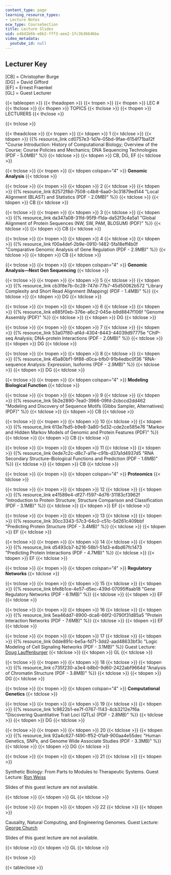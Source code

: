 ```yaml
---
content_type: page
learning_resource_types:
- Lecture Notes
ocw_type: CourseSection
title: Lecture Slides
uid: e46d1b6b-e6b2-fff3-aee2-1fc3b36646ba
video_metadata:
  youtube_id: null
---
```


Lecturer Key
------------

\[CB\] = Christopher Burge  
\[DG\] = David Gifford  
\[EF\] = Ernest Fraenkel  
\[GL\] = Guest Lecturer

{{< tableopen >}}
{{< theadopen >}}
{{< tropen >}}
{{< thopen >}}
LEC #
{{< thclose >}}
{{< thopen >}}
TOPICS
{{< thclose >}}
{{< thopen >}}
LECTURERS
{{< thclose >}}

{{< trclose >}}

{{< theadclose >}}
{{< tropen >}}
{{< tdopen >}}
1
{{< tdclose >}}
{{< tdopen >}}
{{% resource_link cd0757e3-1d7e-05bd-9fae-6154f71ba12f "Course Introduction: History of Computational Biology; Overview of the Course; Course Policies and Mechanics; DNA Sequencing Technologies (PDF - 5.0MB)" %}}
{{< tdclose >}}
{{< tdopen >}}
CB, DG, EF
{{< tdclose >}}

{{< trclose >}}
{{< tropen >}}
{{< tdopen colspan="4" >}}
**Genomic Analysis**
{{< tdclose >}}

{{< trclose >}}
{{< tropen >}}
{{< tdopen >}}
2
{{< tdclose >}}
{{< tdopen >}}
{{% resource_link 82572f8d-7508-c4b8-6aa0-3c31879ed144 "Local Alignment (BLAST) and Statistics (PDF - 2.0MB)" %}}
{{< tdclose >}}
{{< tdopen >}}
CB
{{< tdclose >}}

{{< trclose >}}
{{< tropen >}}
{{< tdopen >}}
3
{{< tdclose >}}
{{< tdopen >}}
{{% resource_link da347a08-31fd-95f9-f1da-da52f3c4a5a1 "Global Alignment of Protein Sequences (NW, SW, PAM, BLOSUM) (PDF)" %}}
{{< tdclose >}}
{{< tdopen >}}
CB
{{< tdclose >}}

{{< trclose >}}
{{< tropen >}}
{{< tdopen >}}
4
{{< tdclose >}}
{{< tdopen >}}
{{% resource_link f00a4def-2b9e-0910-1482-5fa18eff4b0f "Comparative Genomic Analysis of Gene Regulation (PDF - 2.9MB)" %}}
{{< tdclose >}}
{{< tdopen >}}
CB
{{< tdclose >}}

{{< trclose >}}
{{< tropen >}}
{{< tdopen colspan="4" >}}
**Genomic Analysis—Next Gen Sequencing**
{{< tdclose >}}

{{< trclose >}}
{{< tropen >}}
{{< tdopen >}}
5
{{< tdclose >}}
{{< tdopen >}}
{{% resource_link cb3f8e7b-0c28-747d-77b7-45d50062b572 "Library Complexity and Short Read Alignment (Mapping) (PDF - 1.4MB)" %}}
{{< tdclose >}}
{{< tdopen >}}
DG
{{< tdclose >}}

{{< trclose >}}
{{< tropen >}}
{{< tdopen >}}
6
{{< tdclose >}}
{{< tdopen >}}
{{% resource_link e885f0eb-376e-a6c2-045e-b9d8847f106f "Genome Assembly (PDF)" %}}
{{< tdclose >}}
{{< tdopen >}}
DG
{{< tdclose >}}

{{< trclose >}}
{{< tropen >}}
{{< tdopen >}}
7
{{< tdclose >}}
{{< tdopen >}}
{{% resource_link 53a07f80-af4d-4304-8443-44039d97775e "ChIP-seq Analysis; DNA-protein Interactions (PDF - 2.0MB)" %}}
{{< tdclose >}}
{{< tdopen >}}
DG
{{< tdclose >}}

{{< trclose >}}
{{< tropen >}}
{{< tdopen >}}
8
{{< tdclose >}}
{{< tdopen >}}
{{% resource_link 45a80bf1-9f88-d0ca-bfb0-91b4edbc0f36 "RNA-sequence Analysis: Expression, Isoforms (PDF - 2.9MB)" %}}
{{< tdclose >}}
{{< tdopen >}}
DG
{{< tdclose >}}

{{< trclose >}}
{{< tropen >}}
{{< tdopen colspan="4" >}}
**Modeling Biological Function**
{{< tdclose >}}

{{< trclose >}}
{{< tropen >}}
{{< tdopen >}}
9
{{< tdclose >}}
{{< tdopen >}}
{{% resource_link 5b2e2890-7ea0-3966-09fd-2cbccd2dd462 "Modeling and Discovery of Sequence Motifs (Gibbs Sampler, Alternatives) (PDF)" %}}
{{< tdclose >}}
{{< tdopen >}}
CB
{{< tdclose >}}

{{< trclose >}}
{{< tropen >}}
{{< tdopen >}}
10
{{< tdclose >}}
{{< tdopen >}}
{{% resource_link 613e7bd5-b9e8-3a80-5d32-cde2ce585e76 "Markov and Hidden Markov Models of Genomic and Protein Features (PDF)" %}}
{{< tdclose >}}
{{< tdopen >}}
CB
{{< tdclose >}}

{{< trclose >}}
{{< tropen >}}
{{< tdopen >}}
11
{{< tdclose >}}
{{< tdopen >}}
{{% resource_link 0ede7c2c-d8c7-a11e-c91b-d37a1d4937d5 "RNA Secondary Structure–Biological Functions and Prediction (PDF - 1.6MB)" %}}
{{< tdclose >}}
{{< tdopen >}}
CB
{{< tdclose >}}

{{< trclose >}}
{{< tropen >}}
{{< tdopen colspan="4" >}}
**Proteomics**
{{< tdclose >}}

{{< trclose >}}
{{< tropen >}}
{{< tdopen >}}
12
{{< tdclose >}}
{{< tdopen >}}
{{% resource_link e41589e4-df27-f597-4d76-31183cf3962f "Introduction to Protein Structure; Structure Comparison and Classification (PDF - 3.1MB)" %}}
{{< tdclose >}}
{{< tdopen >}}
EF
{{< tdclose >}}

{{< trclose >}}
{{< tropen >}}
{{< tdopen >}}
13
{{< tdclose >}}
{{< tdopen >}}
{{% resource_link 30cc3343-57c3-64c0-c51c-5d261c409bbf "Predicting Protein Structure (PDF - 3.4MB)" %}}
{{< tdclose >}}
{{< tdopen >}}
EF
{{< tdclose >}}

{{< trclose >}}
{{< tropen >}}
{{< tdopen >}}
14
{{< tdclose >}}
{{< tdopen >}}
{{% resource_link d5493cb7-b216-56b1-51d3-e4bd67fc1473 "Predicting Protein Interactions (PDF - 4.7MB)" %}}
{{< tdclose >}}
{{< tdopen >}}
EF
{{< tdclose >}}

{{< trclose >}}
{{< tropen >}}
{{< tdopen colspan="4" >}}
**Regulatory Networks**
{{< tdclose >}}

{{< trclose >}}
{{< tropen >}}
{{< tdopen >}}
15
{{< tdclose >}}
{{< tdopen >}}
{{% resource_link bfe8b1ce-4e57-d5ec-439d-07095ffaab18 "Gene Regulatory Networks (PDF - 6.1MB)" %}}
{{< tdclose >}}
{{< tdopen >}}
EF
{{< tdclose >}}

{{< trclose >}}
{{< tropen >}}
{{< tdopen >}}
16
{{< tdclose >}}
{{< tdopen >}}
{{% resource_link 5ea46dd7-8900-dca6-66f2-0790f31d85a5 "Protein Interaction Networks (PDF - 7.6MB)" %}}
{{< tdclose >}}
{{< tdopen >}}
EF
{{< tdclose >}}

{{< trclose >}}
{{< tropen >}}
{{< tdopen >}}
17
{{< tdclose >}}
{{< tdopen >}}
{{% resource_link 0dde891c-be5a-fd71-3dd2-aad48633bf3c "Logic Modeling of Cell Signaling Networks (PDF - 3.1MB)" %}} Guest Lecture: [Doug Lauffenburger](http://web.mit.edu/dallab/index.html)
{{< tdclose >}}
{{< tdopen >}}
GL
{{< tdclose >}}

{{< trclose >}}
{{< tropen >}}
{{< tdopen >}}
18
{{< tdclose >}}
{{< tdopen >}}
{{% resource_link c735f230-a3e4-b8b0-9d60-2422abf9664d "Analysis of Chromatin Structure (PDF - 3.8MB)" %}}
{{< tdclose >}}
{{< tdopen >}}
DG
{{< tdclose >}}

{{< trclose >}}
{{< tropen >}}
{{< tdopen colspan="4" >}}
**Computational Genetics**
{{< tdclose >}}

{{< trclose >}}
{{< tropen >}}
{{< tdopen >}}
19
{{< tdclose >}}
{{< tdopen >}}
{{% resource_link 1c9822b1-ee7f-0767-1143-4cb3212e7f6a "Discovering Quantitative Trait Loci (QTLs) (PDF - 2.8MB)" %}}
{{< tdclose >}}
{{< tdopen >}}
DG
{{< tdclose >}}

{{< trclose >}}
{{< tropen >}}
{{< tdopen >}}
20
{{< tdclose >}}
{{< tdopen >}}
{{% resource_link 92a4c627-f490-ff52-01a9-900aa4e55dec "Human Genetics, SNPs, and Genome Wide Associate Studies (PDF - 3.3MB)" %}}
{{< tdclose >}}
{{< tdopen >}}
DG
{{< tdclose >}}

{{< trclose >}}
{{< tropen >}}
{{< tdopen >}}
21
{{< tdclose >}}
{{< tdopen >}}


Synthetic Biology: From Parts to Modules to Therapeutic Systems. Guest Lecture: [Ron Weiss](http://groups.csail.mit.edu/synbio/)

Slides of this guest lecture are not available.


{{< tdclose >}}
{{< tdopen >}}
GL
{{< tdclose >}}

{{< trclose >}}
{{< tropen >}}
{{< tdopen >}}
22
{{< tdclose >}}
{{< tdopen >}}


Causality, Natural Computing, and Engineering Genomes. Guest Lecture: [George Church](http://arep.med.harvard.edu/gmc/)

Slides of this guest lecture are not available.


{{< tdclose >}}
{{< tdopen >}}
GL
{{< tdclose >}}

{{< trclose >}}

{{< tableclose >}}